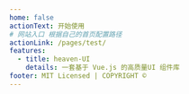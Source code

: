 ```yaml
---
home: false
actionText: 开始使用
# 网站入口 根据自己的首页配置路径
actionLink: /pages/test/
features:
  - title: heaven-UI
    details: 一套基于 Vue.js 的高质量UI 组件库
footer: MIT Licensed | COPYRIGHT ©
---
```


